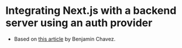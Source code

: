 # Integrating Next.js with a backend server using an auth provider

- Based on [this article](https://benjamin-chavez.com/blog/integrating-next.js-with-express.js-using-auth0-for-authentication) by Benjamin Chavez.